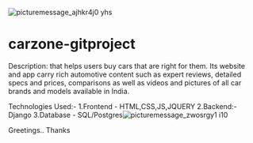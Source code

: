 ![picturemessage_ajhkr4j0 yhs](https://user-images.githubusercontent.com/31708192/205734448-be31bff0-d164-479d-8ff0-f50e4057634d.png)
# carzone-gitproject

Description: that helps users buy cars that are right for them. Its website and app carry rich automotive content such as expert reviews, detailed specs and prices, comparisons as well as videos and pictures of all car brands and models available in India.

Technologies Used:-
1.Frontend - HTML,CSS,JS,JQUERY
2.Backend:- Django
3.Database - SQL/Postgres![picturemessage_zwosrgy1 i10](https://user-images.githubusercontent.com/31708192/205734222-8d865567-812e-48e1-b484-75c0737ff87c.png)

Greetings..
Thanks
